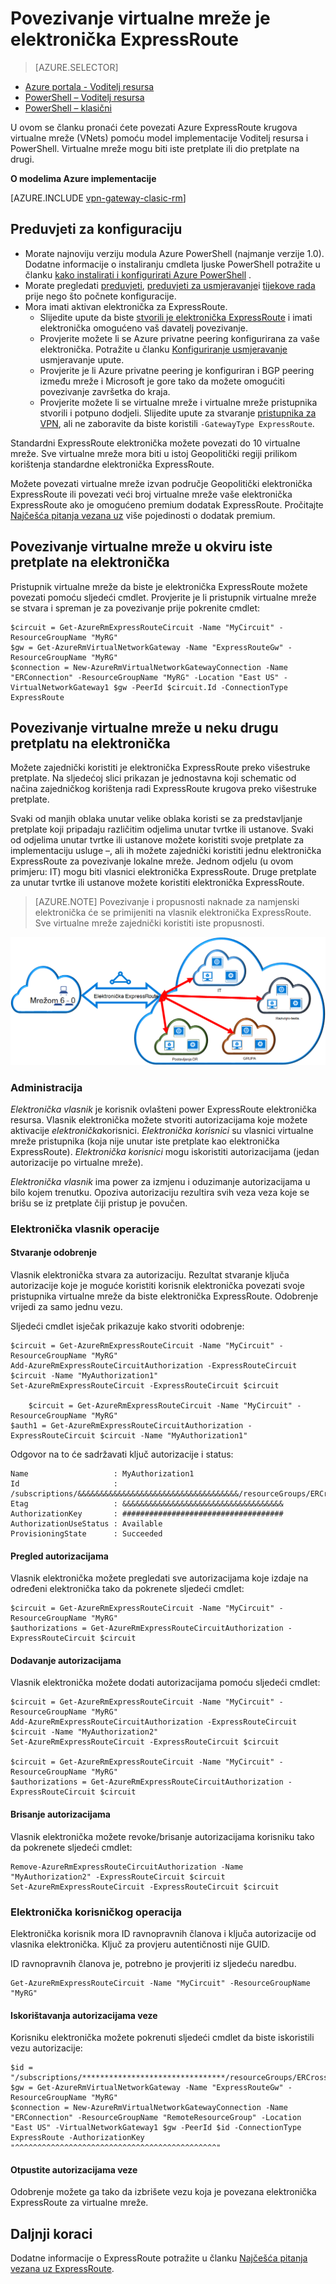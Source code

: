 <properties 
   pageTitle="Povezati se elektronička ExpressRoute virtualne mreže pomoću komponente PowerShell | Microsoft Azure"
   description="Ovaj dokument sadrži pregled uputa za povezivanje virtualne mreže (VNets) ExpressRoute krugova pomoću model implementacije Voditelj resursa i PowerShell."
   services="expressroute"
   documentationCenter="na"
   authors="ganesr"
   manager="carmonm"
   editor=""
   tags="azure-resource-manager"/>
<tags 
   ms.service="expressroute"
   ms.devlang="na"
   ms.topic="article"
   ms.tgt_pltfrm="na"
   ms.workload="infrastructure-services"
   ms.date="10/10/2016"
   ms.author="ganesr" />

# <a name="link-a-virtual-network-to-an-expressroute-circuit"></a>Povezivanje virtualne mreže je elektronička ExpressRoute

> [AZURE.SELECTOR]
- [Azure portala - Voditelj resursa](expressroute-howto-linkvnet-portal-resource-manager.md)
- [PowerShell – Voditelj resursa](expressroute-howto-linkvnet-arm.md)
- [PowerShell – klasični](expressroute-howto-linkvnet-classic.md)


U ovom se članku pronaći ćete povezati Azure ExpressRoute krugova virtualne mreže (VNets) pomoću model implementacije Voditelj resursa i PowerShell. Virtualne mreže mogu biti iste pretplate ili dio pretplate na drugi.

**O modelima Azure implementacije**

[AZURE.INCLUDE [vpn-gateway-clasic-rm](../../includes/vpn-gateway-classic-rm-include.md)] 

## <a name="configuration-prerequisites"></a>Preduvjeti za konfiguraciju

- Morate najnoviju verziju modula Azure PowerShell (najmanje verzije 1.0). Dodatne informacije o instaliranju cmdleta ljuske PowerShell potražite u članku [kako instalirati i konfigurirati Azure PowerShell](../powershell-install-configure.md) .
- Morate pregledati [preduvjeti](expressroute-prerequisites.md), [preduvjeti za usmjeravanje](expressroute-routing.md)i [tijekove rada](expressroute-workflows.md) prije nego što počnete konfiguracije.
- Mora imati aktivan elektronička za ExpressRoute. 
    - Slijedite upute da biste [stvorili je elektronička ExpressRoute](expressroute-howto-circuit-arm.md) i imati elektronička omogućeno vaš davatelj povezivanje. 
    - Provjerite možete li se Azure privatne peering konfigurirana za vaše elektronička. Potražite u članku [Konfiguriranje usmjeravanje](expressroute-howto-routing-arm.md) usmjeravanje upute. 
    - Provjerite je li Azure privatne peering je konfiguriran i BGP peering između mreže i Microsoft je gore tako da možete omogućiti povezivanje završetka do kraja.
    - Provjerite možete li se virtualne mreže i virtualne mreže pristupnika stvorili i potpuno dodjeli. Slijedite upute za stvaranje [pristupnika za VPN](../articles/vpn-gateway/vpn-gateway-create-site-to-site-rm-powershell.md), ali ne zaboravite da biste koristili `-GatewayType ExpressRoute`.

Standardni ExpressRoute elektronička možete povezati do 10 virtualne mreže. Sve virtualne mreže mora biti u istoj Geopolitički regiji prilikom korištenja standardne elektronička ExpressRoute. 

Možete povezati virtualne mreže izvan područje Geopolitički elektronička ExpressRoute ili povezati veći broj virtualne mreže vaše elektronička ExpressRoute ako je omogućeno premium dodatak ExpressRoute. Pročitajte [Najčešća pitanja vezana uz](expressroute-faqs.md) više pojedinosti o dodatak premium.

## <a name="connect-a-virtual-network-in-the-same-subscription-to-a-circuit"></a>Povezivanje virtualne mreže u okviru iste pretplate na elektronička

Pristupnik virtualne mreže da biste je elektronička ExpressRoute možete povezati pomoću sljedeći cmdlet. Provjerite je li pristupnik virtualne mreže se stvara i spreman je za povezivanje prije pokrenite cmdlet:

    $circuit = Get-AzureRmExpressRouteCircuit -Name "MyCircuit" -ResourceGroupName "MyRG"
    $gw = Get-AzureRmVirtualNetworkGateway -Name "ExpressRouteGw" -ResourceGroupName "MyRG"
    $connection = New-AzureRmVirtualNetworkGatewayConnection -Name "ERConnection" -ResourceGroupName "MyRG" -Location "East US" -VirtualNetworkGateway1 $gw -PeerId $circuit.Id -ConnectionType ExpressRoute

## <a name="connect-a-virtual-network-in-a-different-subscription-to-a-circuit"></a>Povezivanje virtualne mreže u neku drugu pretplatu na elektronička

Možete zajednički koristiti je elektronička ExpressRoute preko višestruke pretplate. Na sljedećoj slici prikazan je jednostavna koji schematic od načina zajedničkog korištenja radi ExpressRoute krugova preko višestruke pretplate.

Svaki od manjih oblaka unutar velike oblaka koristi se za predstavljanje pretplate koji pripadaju različitim odjelima unutar tvrtke ili ustanove. Svaki od odjelima unutar tvrtke ili ustanove možete koristiti svoje pretplate za implementaciju usluge –, ali ih možete zajednički koristiti jednu elektronička ExpressRoute za povezivanje lokalne mreže. Jednom odjelu (u ovom primjeru: IT) mogu biti vlasnici elektronička ExpressRoute. Druge pretplate za unutar tvrtke ili ustanove možete koristiti elektronička ExpressRoute.

>[AZURE.NOTE] Povezivanje i propusnosti naknade za namjenski elektronička će se primijeniti na vlasnik elektronička ExpressRoute. Sve virtualne mreže zajednički koristiti iste propusnosti.

![Povezivanje s više pretplate](./media/expressroute-howto-linkvnet-classic/cross-subscription.png)

### <a name="administration"></a>Administracija

*Elektronička vlasnik* je korisnik ovlašteni power ExpressRoute elektronička resursa. Vlasnik elektronička možete stvoriti autorizacijama koje možete aktivacije *elektronička*korisnici. *Elektronička korisnici* su vlasnici virtualne mreže pristupnika (koja nije unutar iste pretplate kao elektronička ExpressRoute). *Elektronička korisnici* mogu iskoristiti autorizacijama (jedan autorizacije po virtualne mreže).

*Elektronička vlasnik* ima power za izmjenu i oduzimanje autorizacijama u bilo kojem trenutku. Opoziva autorizaciju rezultira svih veza veza koje se brišu se iz pretplate čiji pristup je povučen.

### <a name="circuit-owner-operations"></a>Elektronička vlasnik operacije 

#### <a name="creating-an-authorization"></a>Stvaranje odobrenje
    
Vlasnik elektronička stvara za autorizaciju. Rezultat stvaranje ključa autorizacije koje je moguće koristiti korisnik elektronička povezati svoje pristupnika virtualne mreže da biste elektronička ExpressRoute. Odobrenje vrijedi za samo jednu vezu.

Sljedeći cmdlet isječak prikazuje kako stvoriti odobrenje:

    $circuit = Get-AzureRmExpressRouteCircuit -Name "MyCircuit" -ResourceGroupName "MyRG"
    Add-AzureRmExpressRouteCircuitAuthorization -ExpressRouteCircuit $circuit -Name "MyAuthorization1"
    Set-AzureRmExpressRouteCircuit -ExpressRouteCircuit $circuit

        $circuit = Get-AzureRmExpressRouteCircuit -Name "MyCircuit" -ResourceGroupName "MyRG"
    $auth1 = Get-AzureRmExpressRouteCircuitAuthorization -ExpressRouteCircuit $circuit -Name "MyAuthorization1"
        

Odgovor na to će sadržavati ključ autorizacije i status:

    Name                   : MyAuthorization1
    Id                     : /subscriptions/&&&&&&&&&&&&&&&&&&&&&&&&&&&&&&&&&&&&/resourceGroups/ERCrossSubTestRG/providers/Microsoft.Network/expressRouteCircuits/CrossSubTest/authorizations/MyAuthorization1
    Etag                   : &&&&&&&&&&&&&&&&&&&&&&&&&&&&&&&&&&&& 
    AuthorizationKey       : ####################################
    AuthorizationUseStatus : Available
    ProvisioningState      : Succeeded

        

#### <a name="reviewing-authorizations"></a>Pregled autorizacijama

Vlasnik elektronička možete pregledati sve autorizacijama koje izdaje na određeni elektronička tako da pokrenete sljedeći cmdlet:

    $circuit = Get-AzureRmExpressRouteCircuit -Name "MyCircuit" -ResourceGroupName "MyRG"
    $authorizations = Get-AzureRmExpressRouteCircuitAuthorization -ExpressRouteCircuit $circuit
    

#### <a name="adding-authorizations"></a>Dodavanje autorizacijama

Vlasnik elektronička možete dodati autorizacijama pomoću sljedeći cmdlet:

    $circuit = Get-AzureRmExpressRouteCircuit -Name "MyCircuit" -ResourceGroupName "MyRG"
    Add-AzureRmExpressRouteCircuitAuthorization -ExpressRouteCircuit $circuit -Name "MyAuthorization2"
    Set-AzureRmExpressRouteCircuit -ExpressRouteCircuit $circuit
    
    $circuit = Get-AzureRmExpressRouteCircuit -Name "MyCircuit" -ResourceGroupName "MyRG"
    $authorizations = Get-AzureRmExpressRouteCircuitAuthorization -ExpressRouteCircuit $circuit

    
#### <a name="deleting-authorizations"></a>Brisanje autorizacijama

Vlasnik elektronička možete revoke/brisanje autorizacijama korisniku tako da pokrenete sljedeći cmdlet:

    Remove-AzureRmExpressRouteCircuitAuthorization -Name "MyAuthorization2" -ExpressRouteCircuit $circuit
    Set-AzureRmExpressRouteCircuit -ExpressRouteCircuit $circuit    

### <a name="circuit-user-operations"></a>Elektronička korisničkog operacija

Elektronička korisnik mora ID ravnopravnih članova i ključa autorizacije od vlasnika elektronička. Ključ za provjeru autentičnosti nije GUID.

ID ravnopravnih članova je, potrebno je provjeriti iz sljedeću naredbu.

    Get-AzureRmExpressRouteCircuit -Name "MyCircuit" -ResourceGroupName "MyRG"

#### <a name="redeeming-connection-authorizations"></a>Iskorištavanja autorizacijama veze

Korisniku elektronička možete pokrenuti sljedeći cmdlet da biste iskoristili vezu autorizacije:

    $id = "/subscriptions/********************************/resourceGroups/ERCrossSubTestRG/providers/Microsoft.Network/expressRouteCircuits/MyCircuit"  
    $gw = Get-AzureRmVirtualNetworkGateway -Name "ExpressRouteGw" -ResourceGroupName "MyRG"
    $connection = New-AzureRmVirtualNetworkGatewayConnection -Name "ERConnection" -ResourceGroupName "RemoteResourceGroup" -Location "East US" -VirtualNetworkGateway1 $gw -PeerId $id -ConnectionType ExpressRoute -AuthorizationKey "^^^^^^^^^^^^^^^^^^^^^^^^^^^^^^^^^^^^^^^^^^^^^"

#### <a name="releasing-connection-authorizations"></a>Otpustite autorizacijama veze

Odobrenje možete ga tako da izbrišete vezu koja je povezana elektronička ExpressRoute za virtualne mreže.

## <a name="next-steps"></a>Daljnji koraci

Dodatne informacije o ExpressRoute potražite u članku [Najčešća pitanja vezana uz ExpressRoute](expressroute-faqs.md).
